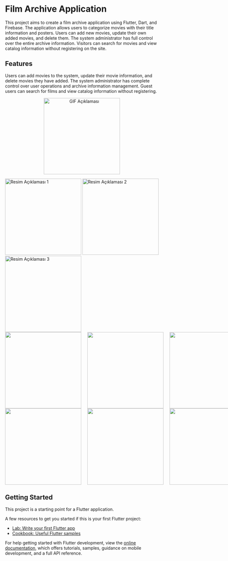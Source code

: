 


# Film Archive Application
This project aims to create a film archive application using Flutter, Dart, and Firebase. The application allows users to categorize movies with their title information and posters. Users can add new movies, update their own added movies, and delete them. The system administrator has full control over the entire archive information. Visitors can search for movies and view catalog information without registering on the site.

## Features
Users can add movies to the system, update their movie information, and delete movies they have added.
The system administrator has complete control over user operations and archive information management.
Guest users can search for films and view catalog information without registering.


  <p align="center">
  <img src="https://github.com/eyuphan-oguz/softwareproject/assets/75530935/4ca19fbb-1f91-4c87-95c9-61d73775ff4e?raw=true" alt="GIF Açıklaması" width="250" height="auto">
</p>

<div>
  <img src="https://github.com/eyuphan-oguz/softwareproject/assets/75530935/3ef0a41f-c923-46c9-a13c-80627b0e06ff?raw=true" alt="Resim Açıklaması 1" width="250" height="auto">
  <img src="https://github.com/eyuphan-oguz/softwareproject/assets/75530935/7c2c2f83-ae28-4201-a365-741a4f1f3d4a?raw=true" alt="Resim Açıklaması 2" width="250" height="auto">
  <img src="https://github.com/eyuphan-oguz/softwareproject/assets/75530935/b5257bb3-cdf7-4812-a02a-5602ef740367?raw=true" alt="Resim Açıklaması 3" width="250" height="auto">
</div>

<div style="display: flex; gap: 20px;">

  <img src="https://github.com/eyuphan-oguz/softwareproject/assets/75530935/228bc3f8-b2e2-47e7-801f-5866fb40b178?raw=true" width="250" height="auto" />
  <img src="https://github.com/eyuphan-oguz/softwareproject/assets/75530935/a042723a-3715-4cd4-b012-e30c28660d5f?raw=true" width="250" height="auto" />
  <img src="https://github.com/eyuphan-oguz/softwareproject/assets/75530935/8e2767d6-dfa9-4790-8ac4-3dbe9e638b88?raw=true" width="250" height="auto" />
</div>


<div style="display: flex; gap: 20px;">
  <img src="https://github.com/eyuphan-oguz/softwareproject/assets/75530935/694efaf4-ea80-4b8c-bcb2-23a7d57f137f?raw=true" width="250" height="auto" />
  <img src="https://github.com/eyuphan-oguz/softwareproject/assets/75530935/f3bd644d-0331-47e1-b828-166a3c7be30d?raw=true" width="250" height="auto" />
  <img src="https://github.com/eyuphan-oguz/softwareproject/assets/75530935/835dc684-28da-47f5-a2a5-df6732d69a76?raw=true" width="250" height="auto" />
</div>



## Getting Started

This project is a starting point for a Flutter application.

A few resources to get you started if this is your first Flutter project:

- [Lab: Write your first Flutter app](https://docs.flutter.dev/get-started/codelab)
- [Cookbook: Useful Flutter samples](https://docs.flutter.dev/cookbook)

For help getting started with Flutter development, view the
[online documentation](https://docs.flutter.dev/), which offers tutorials,
samples, guidance on mobile development, and a full API reference.
